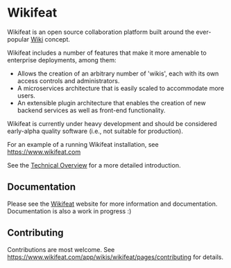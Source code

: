 Wikifeat
========

Wikifeat is an open source collaboration platform built around the ever-popular [Wiki](http://wikipedia.org/wiki/Wiki) concept.

Wikifeat includes a number of features that make it more amenable to enterprise deployments, among them:

- Allows the creation of an arbitrary number of 'wikis', each with its own access controls and administrators.
- A microservices architecture that is easily scaled to accommodate more users.
- An extensible plugin architecture that enables the creation of new backend services as well as front-end functionality.

Wikifeat is currently under heavy development and should be considered early-alpha quality software (i.e., not suitable for production).  

For an example of a running Wikifeat installation, see https://www.wikifeat.com

See the [Technical Overview][1] for a more detailed introduction.

Documentation
-------------

Please see the [Wikifeat](https://www.wikifeat.com) website for more information and documentation.  Documentation is also a work in progress :)

Contributing
------------

Contributions are most welcome.  See https://www.wikifeat.com/app/wikis/wikifeat/pages/contributing for details.

  [1]: https://www.wikifeat.com/app/wikis/wikifeat/pages/technical-overview
